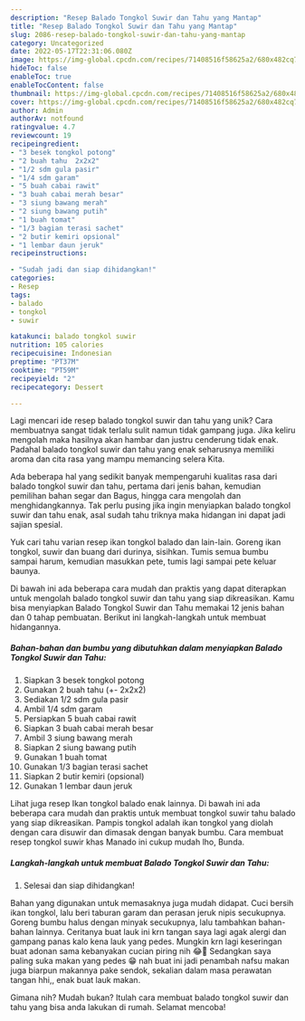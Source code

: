 ```yaml
---
description: "Resep Balado Tongkol Suwir dan Tahu yang Mantap"
title: "Resep Balado Tongkol Suwir dan Tahu yang Mantap"
slug: 2086-resep-balado-tongkol-suwir-dan-tahu-yang-mantap
category: Uncategorized
date: 2022-05-17T22:31:06.080Z
image: https://img-global.cpcdn.com/recipes/71408516f58625a2/680x482cq70/balado-tongkol-suwir-dan-tahu-foto-resep-utama.jpg
hideToc: false
enableToc: true
enableTocContent: false
thumbnail: https://img-global.cpcdn.com/recipes/71408516f58625a2/680x482cq70/balado-tongkol-suwir-dan-tahu-foto-resep-utama.jpg
cover: https://img-global.cpcdn.com/recipes/71408516f58625a2/680x482cq70/balado-tongkol-suwir-dan-tahu-foto-resep-utama.jpg
author: Admin
authorAv: notfound
ratingvalue: 4.7
reviewcount: 19
recipeingredient:
- "3 besek tongkol potong"
- "2 buah tahu  2x2x2"
- "1/2 sdm gula pasir"
- "1/4 sdm garam"
- "5 buah cabai rawit"
- "3 buah cabai merah besar"
- "3 siung bawang merah"
- "2 siung bawang putih"
- "1 buah tomat"
- "1/3 bagian terasi sachet"
- "2 butir kemiri opsional"
- "1 lembar daun jeruk"
recipeinstructions:

- "Sudah jadi dan siap dihidangkan!"
categories:
- Resep
tags:
- balado
- tongkol
- suwir

katakunci: balado tongkol suwir 
nutrition: 105 calories
recipecuisine: Indonesian
preptime: "PT37M"
cooktime: "PT59M"
recipeyield: "2"
recipecategory: Dessert

---
```





Lagi mencari ide resep balado tongkol suwir dan tahu yang unik? Cara membuatnya sangat tidak terlalu sulit namun tidak gampang juga. Jika keliru mengolah maka hasilnya akan hambar dan justru cenderung tidak enak. Padahal balado tongkol suwir dan tahu yang enak seharusnya memiliki aroma dan cita rasa yang mampu memancing selera Kita.





Ada beberapa hal yang sedikit banyak mempengaruhi kualitas rasa dari balado tongkol suwir dan tahu, pertama dari jenis bahan, kemudian pemilihan bahan segar dan Bagus, hingga cara mengolah dan menghidangkannya. Tak perlu pusing jika ingin menyiapkan balado tongkol suwir dan tahu enak,      asal sudah tahu triknya maka hidangan ini dapat jadi sajian spesial.














Yuk cari tahu varian resep ikan tongkol balado dan lain-lain. Goreng ikan tongkol, suwir dan buang dari durinya, sisihkan. Tumis semua bumbu sampai harum, kemudian masukkan pete, tumis lagi sampai pete keluar baunya.






Di bawah ini ada beberapa cara mudah dan praktis yang dapat diterapkan untuk mengolah balado tongkol suwir dan tahu yang siap dikreasikan. Kamu bisa menyiapkan Balado Tongkol Suwir dan Tahu memakai 12 jenis bahan dan 0 tahap pembuatan. Berikut ini langkah-langkah untuk membuat hidangannya.

<!--inarticleads1-->

##### Bahan-bahan dan bumbu yang dibutuhkan dalam menyiapkan Balado Tongkol Suwir dan Tahu:

1. Siapkan 3 besek tongkol potong
1. Gunakan 2 buah tahu (+- 2x2x2)
1. Sediakan 1/2 sdm gula pasir
1. Ambil 1/4 sdm garam
1. Persiapkan 5 buah cabai rawit
1. Siapkan 3 buah cabai merah besar
1. Ambil 3 siung bawang merah
1. Siapkan 2 siung bawang putih
1. Gunakan 1 buah tomat
1. Gunakan 1/3 bagian terasi sachet
1. Siapkan 2 butir kemiri (opsional)
1. Gunakan 1 lembar daun jeruk


Lihat juga resep Ikan tongkol balado enak lainnya. Di bawah ini ada beberapa cara mudah dan praktis untuk membuat tongkol suwir tahu balado yang siap dikreasikan. Pampis tongkol adalah ikan tongkol yang diolah dengan cara disuwir dan dimasak dengan banyak bumbu. Cara membuat resep tongkol suwir khas Manado ini cukup mudah lho, Bunda. 

<!--inarticleads2-->

##### Langkah-langkah untuk membuat Balado Tongkol Suwir dan Tahu:


1. Selesai dan siap dihidangkan!

Bahan yang digunakan untuk memasaknya juga mudah didapat. Cuci bersih ikan tongkol, lalu beri taburan garam dan perasan jeruk nipis secukupnya. Goreng bumbu halus dengan minyak secukupnya, lalu tambahkan bahan-bahan lainnya. Ceritanya buat lauk ini krn tangan saya lagi agak alergi dan gampang panas kalo kena lauk yang pedes. Mungkin krn lagi keseringan buat adonan sama kebanyakan cucian piring nih 😂🤭 Sedangkan saya paling suka makan yang pedes 😁 nah buat ini jadi penambah nafsu makan juga biarpun makannya pake sendok, sekalian dalam masa perawatan tangan hhi,, enak buat lauk makan. 

Gimana nih? Mudah bukan? Itulah cara membuat balado tongkol suwir dan tahu yang bisa anda lakukan di rumah. Selamat mencoba!
